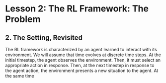 # Lesson 2: The RL Framework: The Problem

## 2. The Setting, Revisited

The RL framework is characterized by an agent learned to interact with its environment. We will assume that time evolves
at discrete time steps.
At the initial timestep, the agent observes the environment. Then, it must select an appropriate action in response.
Then, at the next timestep in response to the agent action, the environment presents a new situation to the agent.
At the same time
